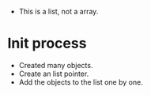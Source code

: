 * This is a list, not a array.
# Init process
* Created many objects.
* Create an list pointer.
* Add the objects to the list one by one.